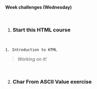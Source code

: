 **Week challenges (Wednesday)**

<br>

1. ### Start this HTML course

<br>

    1. Introduction to HTML


>*Working on it!*

<br>

2. ### Char From ASCII Value exercise

<br>

```JavaScript




